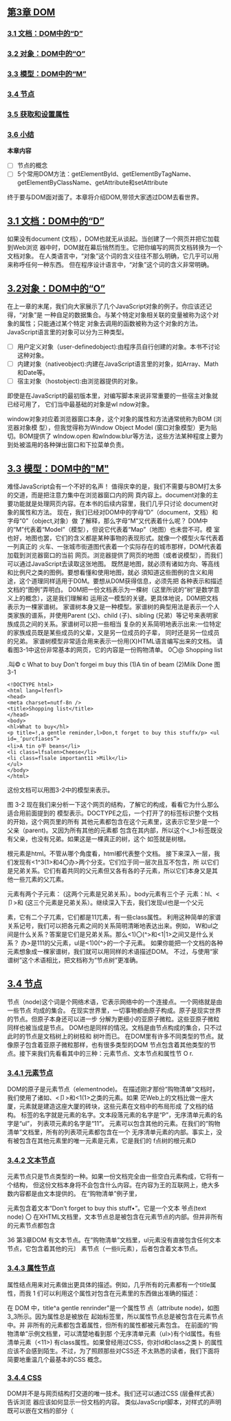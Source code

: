 ##  [第3章 DOM](https://github.com/qianjilou/itbookshelf/tree/master/javascriptDOM)
###  [3.1 文档：DOM中的“D”]()
###  [3.2 对象：DOM中的“O”]()
###  [3.3 模型：DOM中的“M”]()
###  [3.4 节点]()
###  [3.5 获取和设置属性]()
###  [3.6 小结]()

**本章内容**
- [ ] 节点的概念
- [ ] 5个常用DOM方法：getElementById、getElementByTagName、getElementByClassName、getAttribute和setAttribute  

终于要与DOM面对面了。本章将介绍DOM,带领大家透过DOM去看世界。  

##  [3.1 文档：DOM中的“D”](https://github.com/qianjilou/itbookshelf/blob/master/javascriptDOM/03.DOM.md#%E7%AC%AC3%E7%AB%A0-dom)

如果没有document (文档），DOM也就无从谈起。当创建了一个网页并把它加载到Web浏览 器中时，DOM就在幕后悄然而生。它把你编写的网页文档转换为一个文档对象。
在人类语言中，“对象”这个词的含义往往不那么明确，它几乎可以用来称呼任何一种东西。 但在程序设计语言中，“对象”这个词的含义非常明确。  

##  [3.2对象：DOM中的“O”](https://github.com/qianjilou/itbookshelf/blob/master/javascriptDOM/03.DOM.md#%E7%AC%AC3%E7%AB%A0-dom)

在上一章的末尾，我们向大家展示了几个JavaScript对象的例子。你应该还记得，“对象”是 一种自足的数据集合。与某个特定对象相关联的变量被称为这个对象的属性；只能通过某个特定 对象去调用的函数被称为这个对象的方法。
JavaScript语言里的对象可以分为三种类型。
- [ ] 用户定义对象（user-definedobject):由程序员自行创建的对象。本书不讨论这种对象。 
- [ ] 内建对象（nativeobject):内建在JavaScript语言里的对象，如Array、Math和Date等。 
- [ ] 宿主对象（hostobject):由浏览器提供的对象。  

即使是在JavaScript的最初版本里，对编写脚本来说非常重要的一些宿主对象就已经可用了， 它们当中最基础的对象是wl ndow对象。  

window对象对应着浏览器窗口本身，这个对象的属性和方法通常统称为BOM (浏览器对象模 型），但我觉得称为Window Object Model (窗口对象模型）更为贴切。BOM提供了 wlndow.open 和wlndow.blur等方法，这些方法某种程度上要为到处被滥用的各种弹出窗口和下拉菜单负责。

##  [3.3 模型：DOM中的"M"](https://github.com/qianjilou/itbookshelf/blob/master/javascriptDOM/03.DOM.md#%E7%AC%AC3%E7%AB%A0-dom)

难怪JavaScript会有一个不好的名声！
值得庆幸的是，我们不需要与BOM打太多的交道，而是把注意力集中在浏览器窗口内的网 頁内容上。document对象的主要功能就是处理网页内容。在本书的后续内容里，我们几乎只讨论 document对象的属性和方法。
现在，我们已经对DOM中的字母“D”（document，文档）和字母“0”（object,对象）做 了解释，那么字母“M”又代表着什么呢？
D0M中的“M”代表着“Model”（模型），但说它代表着“Map”（地图）也未尝不可。模 室也好，地图也罢，它们的含义都是某种事物的表现形式。就像一个模型火车代表着一列真正的 火车、一张城市街道图代表着一个实际存在的城市那样，DOM代表着加载到浏览器窗口的当前 网页。浏览器提供了网页的地图（或者说模型），而我们可以通过JavaScript去读取这张地图。
既然是地图，就必须有诸如方向、等高线和比例尺之类的图例。要想看懂和使用地图，就必 須知道这些图例的含义和用途，这个道理同样适用于D0M。要想从D0M获得信息，必须先把
各种表示和描述文档的“图例”弄明白。
D0M把一份文档表示为一棵树（这里所说的“树”是数学意义上的概念），这是我们理解和 运用这一模型的关键。更具体地说，D0M把文档表示为一棵家谱树。
家谱树本身又是一种模型。家谱树的典型用法是表示一个人类家族的谱系，并使用Parent (父)、child (子)、sibling (兄弟）等记号来表明家族成员之间的关系。家谱树可以把一些相当 复杂的关系简明地表示出来:一位特定的家族成员既是某些成员的父辈，又是另一位成员的子辈， 同时还是另一位成员的兄弟。
家谱树模型非常适合用来表示一份用(X)HTML语言编写出来的文档。 请看图3-1中这份非常基本的网页，它的内容是一份购物清单。
0〇@
Shopping list







.叫© c
What to buy
Don't forgei m buy this
(1)A tin of beam
(2)Milk
Done
图3-1
```
<!DOCTYPE html>
<html lang=lfenfl>
<head>
<meta charset=nutf-8n />
<title>Shopping list</title>
</head>
<body>
<hl>What to buy</hl>
<p title=!,a gentle reminder,l>Don,t forget to buy this stuffx/p> <ul id=_’purcfiases”>
<li>A tin o干 beans</li>
<li class=lfsalen>Cheese</li>
<li class=flsale important11 >Milk</li>
</ul>
</body>
</html>
```
这份文档可以用图3-2中的模型来表示。



图 3-2
现在我们来分析一下这个网页的结构，了解它的构成，看看它为什么那么适合用前面提到的 模型表示。DOCTYPE之后，一个打开了的<html>标签标识整个文档的开始，这个网页里的所有 其他元素都包含在这个元素里，这表示它至少是一个父亲（parent)。又因为所有其他的元素都 包含在其内部，所以这个<_1>标签既没有父亲，也没有兄弟。如果这是一棵真正的树，这个<html> 如签就是树根。  

根元素是html。不管从哪个角度看，html都代表整个文档。
接下来深入一层，我们发现有<1^3(1>和4〇办>两个分支。它们位于同一层次且互不包含，所 以它们是兄弟关系。它们有着共同的父元素但又各有各的子元素，所以它们本身又是其 他一些兀素的父兀素。  

<head>元素有两个子元素：<meta^p<t1tle> (这两个元素是兄弟关系）。body元素有三个子 元素：hl、<卩>和 (这三个元素是兄弟关系）。继续深入下去，我们发现ul也是一个父元

素，它有二个子兀素，它们都是11兀素，有一些class属性。
利用这种简单的家谱关系记号，我们可以把各元素之间的关系简明清晰地表达出来。例如， W和ul之间是什么关系？答案是它们是兄弟关系。那么<1)〇(^>和<1|1>之间又是什么关系？ 办>是111的父元素，ul是<1)0(^>的一个子元素。
如果你能把一个文档的各种元素想象成一棵家谱树，我们就可以用同样的术语描述DOM。 不过，与使用“家谱树”这个术语相比，把文档称为“节点树”更准确。  

##  [3.4 节点](https://github.com/qianjilou/itbookshelf/blob/master/javascriptDOM/03.DOM.md#%E7%AC%AC3%E7%AB%A0-dom)

节点（node)这个词是个网络术语，它表示网络中的一个连接点。一个网络就是由一些节点 均成的集合。
在现实世界里，一切事物都由原子构成。原子是现实世界的节点。但原子本身还可以进一步 分解为更细小的亚原子微粒。这些亚原子微粒同样也被当成是节点。
DOM也是同样的情况。文档是由节点构成的集合，只不过此时的节点是文档树上的树枝和 树叶而已。
在DOM里有许多不同类型的节点。就像原子包含着亚原子微粒那样，也有很多类型的DQM 节点包含着其他类型的节点。接下来我们先看看其中的三种：元素节点、文本节点和属性节
O	r.  

###  [3.4.1 元素节点](https://github.com/qianjilou/itbookshelf/blob/master/javascriptDOM/03.DOM.md#%E7%AC%AC3%E7%AB%A0-dom)

DOM的原子是元素节点（elementnode)。
在描述刚才那份“购物清单”文档时，我们使用了诸如<body>、<卩>和<1(1>之类的元素。如果 茫Web上的文档比做一座大厦，元素就是建造这座大厦的砖块，这些元素在文档中的布局形成 了文档的结构。
标签的名字就是元素的名字。文本段落元素的名字是“P”，无序清单元素的名字是“ul”， 列表项元素的名字是“11”。
元素可以包含其他的元素。在我们的“购物清单”文档里，所有的列表项元素都包含在一个 无序清单元素的内部。事实上，没有被包含在其他元素里的唯一元素是<html>元素，它是我们的 f点树的根元素D  

###  [3.4.2 文本节点](https://github.com/qianjilou/itbookshelf/blob/master/javascriptDOM/03.DOM.md#%E7%AC%AC3%E7%AB%A0-dom)

元素节点只是节点类型的一种。如果一份文档完全由一些空白元素构成，它将有一个结构， 但这份文档本身将不会包含什么内容。在内容为王的互联网上，绝大多数内容都是由文本提供的。
在“购物清单”例子里，<P>元素包含着文本“Don’t forget to buy this stuff•”。它是一个文本 爷点(text node) 〇
在XHTML文档里，文本节点总是被包含在元素节点的内部。但并非所有的元素节点都包含

36 第3章DOM
有文本节点。在“购物清单”文档里，ul元素没有直接包含任何文本节点，它包含着其他的元〕
素节点（一些li元素），后者包含着文本节点。  

###  [3.4.3 属性节点](https://github.com/qianjilou/itbookshelf/blob/master/javascriptDOM/03.DOM.md#%E7%AC%AC3%E7%AB%A0-dom)

属性结点用来对元素做出更具体的描述。例如，几乎所有的元素都有一个title属性，而我 1
们可以利用这个属性对包含在元素里的东西做出准确的描述：

在 DOM 中，title^a gentle renrinder"是一个属性节
点（attribute node)，如图3_3所示。因为属性总是被放在
起始标签里，所以属性节点总是被包含在元素节点中。并
非所有的元素都包含着属性，但所有的属性都被元素包含。
在前面的“购物清单”示例文档里，可以清楚地看到那
个无序清单元素（ul>)有个Id属性。有些清单元素（<11>)
有class属性。如果曾经用过CSS，你对Id和class之类卜
的属性应该不会感到陌生。不过，为了照顾那些对CSS还
不太熟悉的读者，我们下面将简要地重温几个最基本的CSS
概念。  

###  [3.4.4 CSS](https://github.com/qianjilou/itbookshelf/blob/master/javascriptDOM/03.DOM.md#%E7%AC%AC3%E7%AB%A0-dom)

DOM并不是与网页结构打交道的唯一技术。我们还可以通过CSS (层叠样式表）告诉浏览
器应该如何显示一份文档的内容。
类似JavaScript脚本，对样式的声明既可以嵌在文档的<head>部分（<style>#签之间），也可
以放在另外一个样式表文件里（参见第4章)。CSS声明元素样式的语法与JavaScript函数的定义
语法很相似：
selector {
property: value;
}
在样式声明里，我们可以定义浏览器在显示元素时使用的颜色、字体和字号，如下所为
p {
color: yellow;
font-family: "narial", sans-serif;
font-size: l^2em;
>
继承（inheritance)是CSS技术中的一项强大功能。类似于DOM，CSS也把文档的内容视
为一棵节点树。节点树上的各个元素将继承其父元素的样式属性。
例如，如果我们为body元素定义了一些颜色或字体，包含在body元素里的所有元素都将自
属性节点
动获得那些样式:

3.4 节点 37
body {
color: white; background-color:, black;
这些颜色将不仅作用于那些直接包含在<body>标签里的内容，还将作用于嵌套在body元素内 部的所有元素。
图3-4是把刚才定义的样式应用在“购物清单”示例文档上后得到的网页显示效果。
图 3-4	，
在某些场合，当把样式应用于一份文档时，我们其实只想让那些样式作用于某个特定的元素。 例如，我们只想让某一段文本变成某种特殊的颜色和字体，但不想让其他段落受到影响。为了获 得如此精细的控制，需要在文档里插入一些能够把这段文本与其他段落区别开来的特殊标志。 为了把某一个或某几个元素与其他元素区别开来，需要使用class属性或Id属性。
1_ cl ass属性
你可以在所有的元素上任意应用class属性：
```
<p class=Hspecial">This paragraph has the special class</p>
<h2 class="special">So does this headline</h2>
```
在样式表里，可以像下面这样为class属性值相同的所有元素定义同一种样式：
```
•special { font-style: italic;
>
```
还可以像下面这样利用class属性为一种特定类型的元素定义一种特定的样式：
```
h2.special {
text-transform: uppercase;
}
```
□id属性
id属性的用途是给网页里的某个元素加上一个独一无二的标识符，如下所示：
#
```
<ul id=_’purchases’’>
```
在样式表里，可以像下面这样为有特定Id属性值的元素定义一种独享的样式：
```
#purchases {
border: 1px solid white;
background-color: #333； color: #ccc; padding: 1em;
```
尽管Id本身只能使用一次，样式表还是可以利用Id属性为包含在该特定元素里的其他元素定 义样式。
#purchases li { font-weight: bold;}
图3-5是把刚才利用Id属性定义的样式应用在“购物清单”示例文档上而得到的网页显示效果。
0 〇 〇	SHcppiil0 hsi
\ t
What to buy
Don't forget to buy this stuff.
• A ifti «)f fmma ^ Milk
图3-5
Id属性就像是一个挂钩，它一头连着文档里的某个元素，另一头连着CSS样式表里的某个 样式。DOM也可以使用这种挂钩。  

###  [3.4.5 获取元素](https://github.com/qianjilou/itbookshelf/blob/master/javascriptDOM/03.DOM.md#%E7%AC%AC3%E7%AB%A0-dom)

秦
有3种DOM方法可获取元素节点，分别是通过元素ID、通过标签名字和通过类名字来获取。 1. getElementByld
DOM提供了一个名为getElementByld的方法，这个方法将返回一个与那个有着给定"id属性 值的元素节点对应的对象。请注意，JavaScript语言区分字母大小写，所以在写出“getElementByld” 时千万不要把大小写弄错了。如果把它错写成“GetElementByld”或“getElementbyid”，你都得 不到正确的结果。
它是document对象特有的函数。在脚本代码里，函数名的后面必须跟有一对圆括号，这对圆 括号包含着函数的参数。getElementByld方法只有一个参数：你想获得的那个元素的Id属性的值, 这个Id值必须放在单引号或双引号里。
document.getElementByld(id)
下面是一个例子：
doamierrLgetElementByIcl( "purchases”）



3.4 节点 39
这个调用将返回一个对象，这个对象对应着document对象里的一个独一无二的元素，那个元 素的HTML Id属性值是purchases。你可以用typeof操作符来验证这一点。typeof操作符可以告
诉我们它的操作数是一个字符串、数值、函数、布尔值还是对象。
下面是把一些JavaScript语句插入到前面给出的“购物清单”文档之后得到的一份代码清单, 新增的代码(黑体字部分)出现在</body>结束标签之前。顺便说一句，我本人并不赞成把JavaScript 代码直接嵌入文档，但这确实是一种简便快捷的测试手段：
<!D0CTYPE html>
<html lang=nenn>
<head>
<meta charset=lfutf-8f, />
<title>Shopping list</title>
</head>
<body>
<hl>What to buy</hl>
<p title=Ha gentle reminder11 >Donft forget to buy this stuf干•<々>
<ul id=npurchasesH>
<li>A tin of beans</li>
<li class=f,salefr>Cheese</li>
<li class=ffsale importantn>Milk</li>
</ul>
<script>
alert(typeof document.getElementById(MpurchasesM));	•
</script>
</body>
</html>
把上面这些代码保存为一个XHTML文件。当在Web浏览器里加载这个XHTML文件，会 募出一个如图3-6所示的alert对话框，它向你们报告document.getElementByld rpurchases")的
类型——它是一个对象。
00 Q



图3-6
事实上，文档中的每一个元素都是一个对象。利用DOM提供的方法能得到任何一个对象。 一般来说，用不着为文档里的每一个元素都定义一个独一无二的Id值，那也太小题大做了。DOM 是供了另一个方法来获取那些没有Id属性的对象。
2. get Element sByTagName
getElementsByTag_e方法返回一个对象数组，每个对象分别对应着文档里有着给定标签的一

个元素。类似于getElementByld，这个方法也是只有一个参数的函数，它的参数是标签的名字：
elefnent - get Element s ByTagName (tag)
它与getElementByld方法有许多相似之处，但它返回的是一个数组，你在编写脚本时千万注
意不要把这两个方法弄混了。
下面是一个例子：
document •getElementsByTagName(ffliH)
这个调用将返回一个对象数组，每个对象分别对应着document对象中的一个列表项元素。与 任何其他的数组一样，我们可以利用length属性査出这个数组里的元素个数。
首先，在上一小节给出的XHTML示例文档里把<script>#签中的alert语句替换为下面这
条语句：
alert (document •getElemerrtsByTagNamef’li"^ length);
你会看到这份示例文档里的列表项元素的个数：3。这个数组里的每个元素都是一个对象。 可以通过利用一个循环语句和typeof操作符去遍历这个数组来验证这一点。例如，你可以试试下 面这个f〇「循环：
for (var i=〇; i < document.getElementsByTagName(,fli!l).length; i++) { alert(typeo千 doamien1^getElemervtsByTagName(’’li’’）[i]);
}
请注意，即使在整个文档里这个标签只有一个元素，getElementsByTagName也返回一个数组。 此时，那个数组的长度是1。
你或许已经开始觉得用键盘反复敲入(docurnent.getElementsByTagNameni)是件很麻烦的事
情，而这些长长的字符串会让代码变得越来越难以阅读。有个简单的办法可以减少不必要的打字 量并改善代码的可读性：只要把document.getElementsByTagName("11n")赋值给一个变量即可。
请把<sc「1卩1>标签中的al ert语句替换为下面这些语句：
```
var items = documents get ElementsByTagName(l,li,f); 
for (var i=0; i < items.length; i) 
{ alert(typeof itemsfi]);
} 
```
现在，你将看到三个alert对话框，显示的消息都是“object”。
getElementsByTagName允许把一个通配符作为它的参数，而这意味着文档里的每个元素都将在 这个函数所返回的数组里占有一席之地。通配符（星号字符“*”）必须放在引号里，这是为了让 通配符与乘法操作符有所区别。如果你想知道某份文档里总共有多少个元素节点，像下面这样使 用通配符即可：
alert (document.getElementsByTagName(n).length);
还可以把getElementByld和getElementsByTagMame结合起来运用。例如，刚才给出的几个例子 都是通过document对象调用getElementsByTagName的，如果只想知道Id属性值是purchase的元素 包含着多少个列表项，必须通过一个更具体的对象去调用这个方法，如下所示：

3.4 节点 41
var shopping = document•getElementById(!,purchasesn); var items = shopping.getElementsByTagName(H,f);
在这两条语句执行完毕后，Items数组将只包含Id属性值是purchase的无序清单里的元素。 具体到这个例子，Items数组的长度刚好与这份文档里的列表项元素的总数相等：
alert (items•length);
如果还需要更多的证据，下面这些语句将证明Items数组里的每个值确实是一个对象：
for (var i=〇; i < items•length; i) { alert(typeof itemsfi]);



□getEl ementsByCl assName
HTML5 DOM (h郎://

www.whatwg.org/specs/web-apps/current-work/)中新增了一个令人期待 已久的方法：getElementsByClassName。这个方法让我们能够通过class属性中的类名来访问元素。 不过，由于这个方法还比较新，某些D0M实现里可能还没有，因此在使用的时候要当心。下面 我们先来看一看这个方法能帮我们做什么，然后再讨论怎么可靠地使用该方法。
与getEl ementsByTagName方法类似，getEl ementsByCl assName也只接受一个参数，就是类名：
getElementsByClassName(c2ass)
0
这个方法的返回值也与getElementsByTagName类似，都是一个具有相同类名的元素的数组。 下面这行代码返回的就是一个数组，其中包含类名为"sale"的所有元素：
document •getElementsByClassName(llsalefr)
使用这个方法还可以査找那些带有多个类名的元素。要指定多个类名，只要在字符串参数中 用空格分隔类名即可。例如，在<script>标签中添加下面这行alert代码：
alert(document^getElementsByClassName(11 important sale11).length);
你会看到警告框中显示1，表示只有一个元素匹配，因为只有一个元素同时带有"important" 和"sale”类名。注意，即使在元素的class属性中，类名的顺序是"sale import"而非参数中指定的 •import sale"，也照样会匹配该元素。不仅类名的实际顺序不重要，就算元素还带有更多类名也 没有关系。
与使用 getElementsByTagName—样，也可以组合使用 getElementsByClassName 和 getElementBy Id。
如果你想知道在Id为"purchases"的元素中有多少类名包含”sale"列表项，可以先找到那个特定的 对象，然后再调用 getElementsByClassName:
var shopping = document^getElementById(npurchasest!); var sales = shopping.getElementsByClassName(l,sale11);
这样，sales数组中包含的就只是位于"purchases"列表中的带有"sale"类的元素。运行下面这 行代码，就会看到sales数组中包含两项：
alert (sales•length);
这个getElementsByClassName方法非常有用，但只有较新的浏览器才支持它。为了弥补这一 不足，D0M脚本程序员需要使用已有的D0M方法来实现自己的getElementsByClassName，有点像

是成人礼似的。而多数情况下，他们的实现过程都与下面这个getElementsByClassName大致相似， 这个函数能适用于新老浏览器：
function getElementsByClassName(node, classname) {
if (node^getElementsByClassName) {
//使用现有方法
return node^getElementsByClassName(classname);
} else {
var results = new Array();
var elems = node^getElementsByTagName(n*l!);
for (var i=〇; i<elems^length; i++) {
if (elems
results
；i].className*indexOf(classname) ；results.length] = elems[i];
-1) {
return results
这个getElementsByClassName函数接受两个参数。第一个node表示DOM树中的搜索起点， 第二个classname就是要捜索的类名了。如果传入节点上已经存在了适当的getElementsByClassName 函数，那么这个新函数就直接返回相应的节点列表。如果getElementsByClassName函数不存在， 这个新函数就会循环遍历所有标签，査找带有相应类名的元素。（这个例子不适用于多个类名。） 如果使用这个函数来模拟前面取得购物列表的操作，就可以这样写：
var shopping = document^getElementById(,,purchasesT!); var sales = getElementsByClassName(shopping, nsalef?);
当然，捜索匹配的DOM元素的方法有很多，但真正高效的却不多，有兴趣的读者可以参考 Robert Nyman 的文章	所ate g故五/e所办

http://robertnyman.com/2008/05/27/the-
ultimate-getelementsbyclassname-anno-2008) 0
第5章将继续讨论类似的支持性问题，以及如何解决这些问题。第7章将更详细地探讨DOM 操作方法。  

###  [3.4.6盘点知识点](https://github.com/qianjilou/itbookshelf/blob/master/javascriptDOM/03.DOM.md#%E7%AC%AC3%E7%AB%A0-dom)

你一定已经厌倦了看那么多遍显示着单词“object”的alert对话框。你一定已经明白：文档 中的每个元素节点都是一个对象。不仅如此，这些对象中的每一个还天生具有一系列非常有用的 方法，这要归功于DOM。利用这些预先定义好的方法，我们不仅可以检索出文档里任何一个对 象的信息，甚至还可以改变元素的属性。
下面是对本章此前学习内容的一个简要总结。
□一份文档就是一棵节点树。
口节点分为不同的类型：元素节点、属性节点和文本节点等。
(2)getElementByld将返回一个对象，该对象对应着文档里的一个特定的元素节点。
(3)getElementsByTagName和getElementByclassName将返回一个对象数组，它们分别对应着文
档里的一组特定的元素节点。
□每个节点都是一个对象。
接下来介绍节点对象的属性和方法。  

##  [3.5 获取和设置属性](https://github.com/qianjilou/itbookshelf/blob/master/javascriptDOM/03.DOM.md#%E7%AC%AC3%E7%AB%A0-dom)

至此，我们已经介绍了 3种获取特定元素的方法:分别是getEl ementBy Id，getEl ementsByTagName 茜getElementBy  

ClassName。得到需要的元素以后，我们就可以设法获取它的各个属性。getAttnbute 方法就是用来做这件事的。相应地，setAttrlbute方法则可以更改属性节点的值。  

###  [3.5.1 getAttribute](https://github.com/qianjilou/itbookshelf/blob/master/javascriptDOM/03.DOM.md#%E7%AC%AC3%E7%AB%A0-dom)

getAttri bute是一个函数。它只有一个参数	你打算査询的属性的名字：
object .getl\ttxibute(attribute)
与此前我们介绍过的那些方法不同，getAttribute方法不属于document对象，所以不能通过 Jocinent对象调用。它只能通过元素节点对象调用。例如，可以与getElementsByTagName方法合用， 获取每个<p>元素的title属性，如下所示：
var paras = document.getElefnentsByTagName(np");	，
for (var i=〇; i < paras•length; i++ ) { alert(paras[i]^getAttribute(,ftitle,f));
}
把上面这段代码放到前面给出的“购物清单”文件的末尾，然后在Web浏览器里重新加载 这个页面，屏幕上将弹出一个显示着文本消息“a gentle reminder”的alert对话框。
在“购物清单”文件里只有一个<P>元素，并且它有title属性。假如这份文档有更多个<p> 元素，并且它们没有title属性，贝ljgetAttribute("t1tle")方法会返回null值。在JavaScript里，
mil的含义是“没有值”。把下面代码添加到“购物清单”文件中的现有<P>标签之后：
<p>This is just a test</p>
重新加载这个页面。这一次，你将看到两个alert对话框，而第二个对话框将是一片空白或 者是只显示着单词“mill”，这取决于你使用是哪种Web浏览器。
我们可以修改脚本，让它只在title属性有值时才弹出消息。我们将增加一条If语句来检查 getAttribute的返回值是不是null。趁着这个机会，我们顺便增加几个变量以提髙脚本的可读性。
var paras = document• getElementsByTagName(,rp,f); for (var i=〇; i< paras•length; i++) { var title一text = paras[i] ♦getAttribute(,ftitletf); if (title_text != null) { aiert(title一text);
} ~
}
现在重新加载这个页面，你会看到一个显示着“a gentle reminder”消息的alert对话框，如 图3-7所示。

44 第3章DOM
o o o .：

Wha
\ >



9«n^e reminder
Don*t fo?
This is just a test







我们甚至可以把这段代码缩得更短一些。当检查某项数据是否是null值时，我们其实是在 检查它是否存在。这种检査可以简化为直接把被检查的数据用作If语句的条件。If (something) 与If (something != null)完全等价，但前者显然更为简明。此时，如果something存在，则If语 句的条件将为真；如果something不存在，则If语句的条件将为假。
具体到这个例子，只要我们把If (tniejext != null)替换为彳f (tniejext)，我们就可以 得到更简明的代码。此外，为了进一步增加代码的可读性，我们还可以趁此机会把alert语句与 If语句写在同一行上，这可以让它们更接近于我们日常生活中的英语句子：
var paras = document.getElementsByTagName(Hpn); for (var i=〇; i< paras•length; i++) { var title_text = paras[i]^getAttribute(ntitleM); if (title_text) alert(titlejtext);  

###  [3.5.2 setAttribute](https://github.com/qianjilou/itbookshelf/blob/master/javascriptDOM/03.DOM.md#%E7%AC%AC3%E7%AB%A0-dom)

此前介绍的所有方法都是用来获取信息。setAttributeO有点不同：它允许我们对属性节点的 值做出修改。与getAttribute—样，setAttribute也只能用于元素节点：
object .setMtxibute(attribute, value)
在下面的例子里，第一条语句得到Id是purchase的元素，第二条语句把这个元素的title 属性值设置为a list of goods:
var shopping = docufnent^getElementById(npurchasesM); shopping.setAttribute(,,title,,/,a list of goods'1);
我们可以利用getAttribute来证明这个元素的title属性值确实发生了变化：
var shopping = document•getElementById(npurchases!,);
alert(shopping,getAttribute("title"));
shoppingssetAttribute(,'title''/'a list of goods11);
alert (shopping, getAttribute( "title”)；	、
加载页面后将弹出两个alert对话框：第一个alert对话框出现在setAttribute被调用之前， 它将是一片空白或显示单词“null”；第二个出现在设置title属性值之后，它将显示“a list of  


##  [3.6 小结](https://github.com/qianjilou/itbookshelf/blob/master/javascriptDOM/03.DOM.md#%E7%AC%AC3%E7%AB%A0-dom)

本章介绍了DOM 提供的五个方法:
- [ ] getElementById
- [ ] getElementsByTagName
- [ ] getElementByClassName
- [ ] getAttribute
- [ ] setAttribute  

这五个方法是将要编写的许多DOM脚本的基石。  

DOM 还提供了许多其他的属性和方法，如nodeName、nodeValue、chi ldNodes、nextSibling 和
parentNode 等，这里仅举这么几个例子。在后面需要的时候我会详细介绍它们。我现在就提到它们主要是为了吊吊大家的胃口。  

本章内容偏重于理论。在看过那么多的alert对话框之后，相信大家都迫不及待地想通过一些其他东西进一步了解和测试DOM,而我也正想通过一个案例来进一步展示DOM 的强大威力。在下一章中，我将带领大家利用本章介绍的DOM方法去创建一个基于JavaScript 的图片库。
